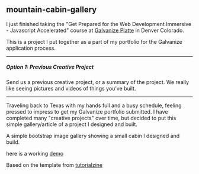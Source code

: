 ## mountain-cabin-gallery

I just finished taking the "Get Prepared for the Web Development Immersive - Javascript Accelerated" course at [Galvanize Platte](https://www.galvanize.com/denver-platte/campus "Galvanize Platte 1644 Platte St. Denver, Co. 80202") in Denver Colorado.

This is a project I put together as a part of my portfolio for the Galvanize application process.
___
##### Option 1: Previous Creative Project
Send us a previous creative project, or a summary of the project. We really like seeing pictures and videos of things you’ve built.
___
  Traveling back to Texas with my hands full and a busy schedule, feeling pressed to impress to get my Galvanize portfolio submitted. I have completed many "creative projects" over time, but decided to put this simple gallery/article of a project I designed and built.


A simple bootstrap image gallery showing a small cabin I designed and build.


here is a working [demo](http://jmh-galvanize-portfolio-2.surge.sh/)

Based on the template from [ tutorialzine](https://tutorialzine.com/2017/02/freebie-4-bootstrap-galleries)
